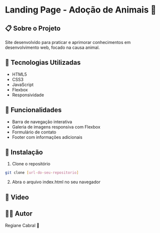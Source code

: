# Landing Page - Adoção de Animais 🐾

## 📋 Sobre o Projeto
Site desenvolvido para praticar e aprimorar conhecimentos em desenvolvimento web, focado na causa animal.

## 🚀 Tecnologias Utilizadas
- HTML5
- CSS3
- JavaScript
- Flexbox
- Responsividade

## 📌 Funcionalidades
- Barra de navegação interativa
- Galeria de imagens responsiva com Flexbox
- Formulário de contato
- Footer com informações adicionais

## 🔧 Instalação
1. Clone o repositório
```bash
git clone [url-do-seu-repositorio]
```
2. Abra o arquivo index.html no seu navegador

## 📸 Video


## 👨‍💻 Autor
Regiane Cabral 🩷
